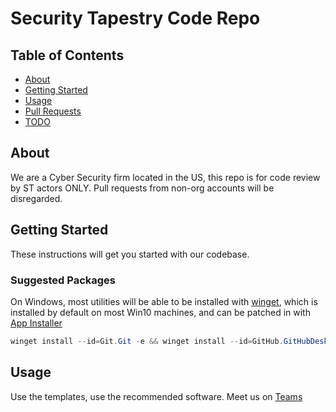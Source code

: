 # Security Tapestry Code Repo

## Table of Contents

- [About](#about)
- [Getting Started](#getting_started)
- [Usage](#usage)
- [Pull Requests](../pull_request_template.md)
- [TODO](../TODO.md)

## About <a name = "about"></a>

We are a Cyber Security firm located in the US, this repo is for code review by ST actors ONLY. Pull requests from non-org accounts will be disregarded.

## Getting Started <a name = "getting_started"></a>

These instructions will get you started with our codebase.

### Suggested Packages

On Windows, most utilities will be able to be installed with [winget](https://github.com/microsoft/winget-cli), which is installed by default on most Win10 machines, and can be patched in with [App Installer](https://www.microsoft.com/en-us/p/app-installer/9nblggh4nns1)

```powershell
winget install --id=Git.Git -e && winget install --id=GitHub.GitHubDesktop -e && winget install --id=gerardog.gsudo -e && winget install --id=Microsoft.VisualStudioCode -e && winget install --id=Microsoft.PowerShell
```
## Usage <a name = "usage"></a>

Use the templates, use the recommended software. Meet us on [Teams](https://teams.microsoft.com/l/team/19%3afrROMGMMxD7bOpxhzJOsqVXrHJUpVDREO3TkGM7TIZ01%40thread.tacv2/conversations?groupId=dbdbd866-d8e5-4800-80b4-cfa01d548c5b&tenantId=3c9a8632-639d-407e-9eeb-a862fc54f3ae)
